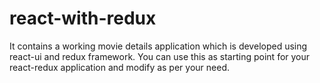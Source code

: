 # react-with-redux
It contains a working movie details application which is developed using react-ui and redux framework.
You can use this as starting point for your react-redux application and modify as per your need.
